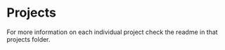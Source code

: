# Projects

For more information on each individual project check the readme in that projects folder.
